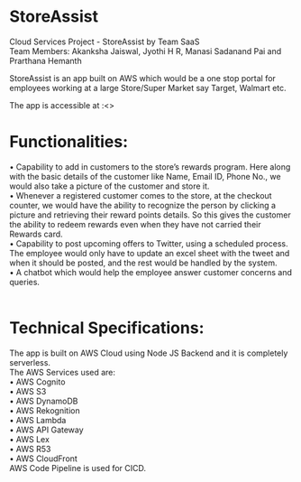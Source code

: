 # StoreAssist
Cloud Services Project - StoreAssist by Team SaaS<br/>
Team Members: Akanksha Jaiswal, Jyothi H R, Manasi Sadanand Pai and Prarthana Hemanth

StoreAssist is an app built on AWS which would be a one stop portal for employees working at a large Store/Super Market say Target, Walmart etc.<br/>


The app is accessible at :<<URL>> <br/>

# Functionalities:<br/>
•	Capability to add in customers to the store’s rewards program. Here along with the basic details of the customer like Name, Email ID, Phone No., we would also take a picture of the customer and store it.<br/>
•	Whenever a registered customer comes to the store, at the checkout counter, we would have the ability to recognize the person by clicking a picture and retrieving their reward points details. So this gives the customer the ability to redeem rewards even when they have not carried their Rewards card.<br/>
•	Capability to post upcoming offers to Twitter, using a scheduled process. The employee would only have to update an excel sheet with the tweet and when it should be posted, and the rest would be handled by the system.<br/>
•	A chatbot which would help the employee answer customer concerns and queries.<br/><br/>

# Technical Specifications:<br/>
The app is built on AWS Cloud using Node JS Backend and it is completely serverless.<br/>
The AWS Services used are:<br/>
•	AWS Cognito<br/>
•	AWS S3<br/>
•	AWS DynamoDB<br/>
•	AWS Rekognition<br/>
•	AWS Lambda<br/>
•	AWS API Gateway<br/>
•	AWS Lex<br/>
•	AWS R53<br/>
•	AWS CloudFront<br/>
AWS Code Pipeline is used for CICD.






